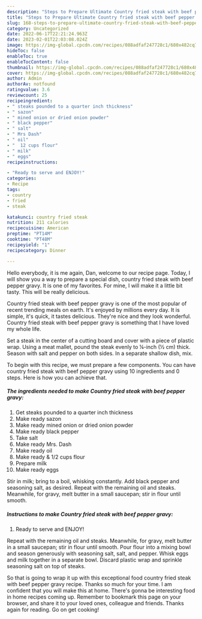 ```yaml
---
description: "Steps to Prepare Ultimate Country fried steak with beef pepper gravy"
title: "Steps to Prepare Ultimate Country fried steak with beef pepper gravy"
slug: 168-steps-to-prepare-ultimate-country-fried-steak-with-beef-pepper-gravy
category: Uncategorized
date: 2022-06-17T22:21:24.963Z
date: 2023-02-01T22:03:08.024Z
image: https://img-global.cpcdn.com/recipes/088adfaf247728c1/680x482cq70/country-fried-steak-with-beef-pepper-gravy-recipe-main-photo.jpg
hideToc: false
enableToc: true
enableTocContent: false
thumbnail: https://img-global.cpcdn.com/recipes/088adfaf247728c1/680x482cq70/country-fried-steak-with-beef-pepper-gravy-recipe-main-photo.jpg
cover: https://img-global.cpcdn.com/recipes/088adfaf247728c1/680x482cq70/country-fried-steak-with-beef-pepper-gravy-recipe-main-photo.jpg
author: Admin
authorAv: notfound
ratingvalue: 3.6
reviewcount: 25
recipeingredient:
- " steaks pounded to a quarter inch thickness"
- " sazon"
- " mined onion or dried onion powder"
- " black pepper"
- " salt"
- " Mrs Dash"
- " oil"
- "  12 cups flour"
- " milk"
- " eggs"
recipeinstructions:

- "Ready to serve and ENJOY!"
categories:
- Recipe
tags:
- country
- fried
- steak

katakunci: country fried steak 
nutrition: 211 calories
recipecuisine: American
preptime: "PT14M"
cooktime: "PT48M"
recipeyield: "1"
recipecategory: Dinner

---
```



Hello everybody, it is me again, Dan, welcome to our recipe page. Today, I will show you a way to prepare a special dish, country fried steak with beef pepper gravy. It is one of my favorites. For mine, I will make it a little bit tasty. This will be really delicious.

Country fried steak with beef pepper gravy is one of the most popular of recent trending meals on earth. It's enjoyed by millions every day. It is simple, it's quick, it tastes delicious. They're nice and they look wonderful. Country fried steak with beef pepper gravy is something that I have loved my whole life.

Set a steak in the center of a cutting board and cover with a piece of plastic wrap. Using a meat mallet, pound the steak evenly to ¼-inch (½ cm) thick. Season with salt and pepper on both sides. In a separate shallow dish, mix.


To begin with this recipe, we must prepare a few components. You can have country fried steak with beef pepper gravy using 10 ingredients and 0 steps. Here is how you can achieve that.

<!--inarticleads1-->

##### The ingredients needed to make Country fried steak with beef pepper gravy:

1. Get  steaks pounded to a quarter inch thickness
1. Make ready  sazon
1. Make ready  mined onion or dried onion powder
1. Make ready  black pepper
1. Take  salt
1. Make ready  Mrs. Dash
1. Make ready  oil
1. Make ready  &amp; 1/2 cups flour
1. Prepare  milk
1. Make ready  eggs


Stir in milk; bring to a boil, whisking constantly. Add black pepper and seasoning salt, as desired. Repeat with the remaining oil and steaks. Meanwhile, for gravy, melt butter in a small saucepan; stir in flour until smooth. 

<!--inarticleads2-->

##### Instructions to make Country fried steak with beef pepper gravy:


1. Ready to serve and ENJOY!

Repeat with the remaining oil and steaks. Meanwhile, for gravy, melt butter in a small saucepan; stir in flour until smooth. Pour flour into a mixing bowl and season generously with seasoning salt, salt, and pepper. Whisk eggs and milk together in a separate bowl. Discard plastic wrap and sprinkle seasoning salt on top of steaks. 

So that is going to wrap it up with this exceptional food country fried steak with beef pepper gravy recipe. Thanks so much for your time. I am confident that you will make this at home. There's gonna be interesting food in home recipes coming up. Remember to bookmark this page on your browser, and share it to your loved ones, colleague and friends. Thanks again for reading. Go on get cooking!
